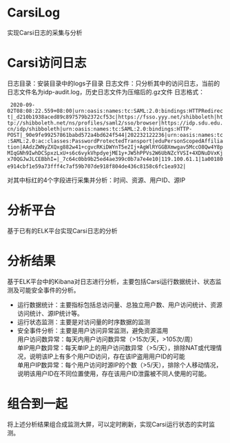 # CarsiLog
实现Carsi日志的采集与分析
# Carsi访问日志
日志目录：安装目录中的logs子目录
日志文件：只分析其中的访问日志，当前的日志文件名为idp-audit.log，历史日志文件为压缩后的.gz文件
日志格式：

` ` `
2020-09-02T08:08:22.559+08:00|urn:oasis:names:tc:SAML:2.0:bindings:HTTPRedirect|_d210b1938aced89c897579b2372cf53c|https://fsso.yyy.net/shibboleth|http://shibboleth.net/ns/profiles/saml2/sso/browser|https://idp.sdu.edu.cn/idp/shibboleth|urn:oasis:names:tc:SAML:2.0:bindings:HTTP-POST|_90e9fe99257861babd572a4bd624f544|202232122236|urn:oasis:names:tc:SAML:2.0:ac:classes:PasswordProtectedTransport|eduPersonScopedAffiliation|AAdzZWNyZXQxg882w41+cgvcRKiDWYnT5e2Ij+AgWlRYGGBXmwgav5MccO8Qw4Y8pMIqGNh9IwhDCSpxzLxU+s6c6vykVhpdyejME1y+JW5hPPVs2W6UbNZcYVSI+4XDNuDVxKjx70QGJwJLCEBbhI=|_7c64c0bb9b25ed4ae399c0b7a7e4e10|119.100.61.1|1a00180e914cbf1e59a73fff4c7af59b707de918f804de436c8158c6fc1ea932|
` ` `
 
对其中标红的4个字段进行采集并分析：时间、资源、用户ID、源IP
# 分析平台
基于已有的ELK平台实现Carsi日志的分析
# 分析结果
基于ELK平台中的Kibana对日志进行分析，主要包括Carsi运行数据统计、状态监测及可能安全事件的分析。
* 运行数据统计：主要指标包括总访问量、总独立用户数、用户访问统计、资源访问统计、源IP统计等。
* 运行状态监测：主要是对访问量的时序数据的监测
* 安全事件分析：主要是用户访问异常监测，避免资源滥用  
  用户访问数异常：每天内用户访问数异常（>15次/天，>105次/周）  
  单IP用户数异常：每天单IP上的用户访问数异常（>5/天），排除NAT或代理情况，说明该IP上有多个用户ID访问，存在该IP盗用用户ID的可能  
  单用户IP数异常：每个用户访问时源IP的个数（>5/天），排除个人移动情况，说明该用户ID在不同位置使用，存在该用户ID泄露被不同人使用的可能。  
# 组合到一起
将上述分析结果组合成监测大屏，可以定时刷新，实现Carsi运行状态的实时监测。
